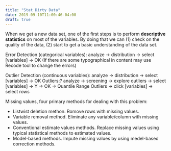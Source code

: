 ```yaml
---
title: "Stat Dirty Data"
date: 2019-09-10T11:00:46-04:00
draft: true
---
```


When we get a new data set, one of the first steps is to perform **descriptive statistics** on most of the variables. By doing that we can (1) check on the quality of the data, (2) start to get a basic understanding of the data set.

Error Detection (categorical variables): analyze -> distribution -> select [variables] -> OK (If there are some typographical in content may use Recode tool to change the errors)

Outlier Detection (continuous variables): analyze -> distribution -> select [variables] -> OK
Outliers:?  analyze -> screening -> explore outliers -> select [variables] -> Y -> OK -> Quantile Range Outliers -> click [variables] -> select rows

Missing values, four primary methods for dealing with this problem:
- Listwist deletion methon. Romove rows with missing values.
- Variable removal method. Eliminate any variable/column with missing values.
- Conventional estimate values methods. Replace missing values using typical statistical methods to estimated values.
- Model-based methods. Impute missing values by using medel-based correction methods.